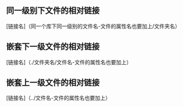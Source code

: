 ## 同一级别下文件的相对链接
[链接名]（同一个库下同一级别的文件名-文件的属性名也要加上/文件夹名）

## 嵌套下一级文件的相对链接
[链接名]（./文件夹名/文件名-文件的属性名也要加上）

## 嵌套上一级文件的相对链接
[链接名]（../文件名-文件的属性名也要加上）